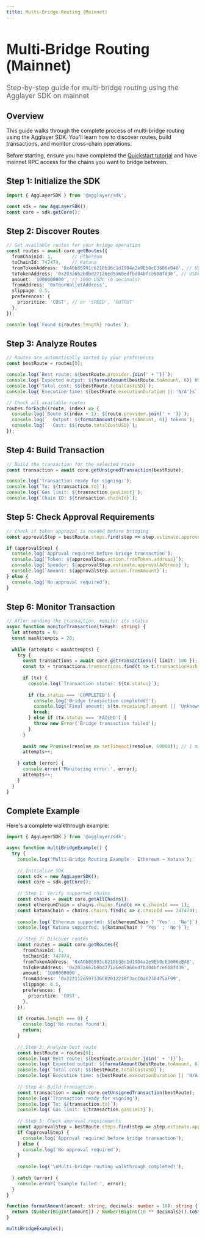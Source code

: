 ```yaml
---
title: Multi-Bridge Routing (Mainnet)
---
```


<!-- Page Header Component -->
<h1 style="text-align: left; font-size: 38px; font-weight: 700; font-family: 'Inter Tight', sans-serif;">
  Multi-Bridge Routing (Mainnet)
</h1>

<div style="text-align: left; margin: 0.5rem 0;">
  <p style="font-size: 18px; color: #666; max-width: 600px; margin: 0;">
    Step-by-step guide for multi-bridge routing using the Agglayer SDK on mainnet
  </p>
</div>

## Overview

This guide walks through the complete process of multi-bridge routing using the Agglayer SDK. You'll learn how to discover routes, build transactions, and monitor cross-chain operations.

Before starting, ensure you have completed the [Quickstart tutorial](/agglayer/developer-tools/agglayer-sdk/quickstart) and have mainnet RPC access for the chains you want to bridge between.

## Step 1: Initialize the SDK

```typescript
import { AggLayerSDK } from '@agglayer/sdk';

const sdk = new AggLayerSDK();
const core = sdk.getCore();
```

## Step 2: Discover Routes

```typescript
// Get available routes for your bridge operation
const routes = await core.getRoutes({
  fromChainId: 1,       // Ethereum
  toChainId: 747474,    // Katana
  fromTokenAddress: '0xA0b86991c6218b36c1d19D4a2e9Eb0cE3606eB48', // USDC on Ethereum
  toTokenAddress: '0x203a662b0bd271a6ed5a60edfbd04bfce608fd36', // USDC on Katana
  amount: '1000000000', // 1000 USDC (6 decimals)
  fromAddress: '0xYourWalletAddress',
  slippage: 0.5,
  preferences: {
    prioritize: 'COST', // or 'SPEED', 'OUTPUT'
  },
});

console.log(`Found ${routes.length} routes`);
```

## Step 3: Analyze Routes

```typescript
// Routes are automatically sorted by your preferences
const bestRoute = routes[0];

console.log(`Best route: ${bestRoute.provider.join(' + ')}`);
console.log(`Expected output: ${formatAmount(bestRoute.toAmount, 6)} USDC`);
console.log(`Total cost: $${bestRoute.totalCostUSD}`);
console.log(`Execution time: ${bestRoute.executionDuration || 'N/A'}s`);

// Check all available routes
routes.forEach((route, index) => {
  console.log(`Route ${index + 1}: ${route.provider.join(' + ')}`);
  console.log(`  Output: ${formatAmount(route.toAmount, 6)} tokens`);
  console.log(`  Cost: $${route.totalCostUSD}`);
});
```

## Step 4: Build Transaction

```typescript
// Build the transaction for the selected route
const transaction = await core.getUnsignedTransaction(bestRoute);

console.log('Transaction ready for signing:');
console.log(`To: ${transaction.to}`);
console.log(`Gas limit: ${transaction.gasLimit}`);
console.log(`Chain ID: ${transaction.chainId}`);
```

## Step 5: Check Approval Requirements

```typescript
// Check if token approval is needed before bridging
const approvalStep = bestRoute.steps.find(step => step.estimate.approvalAddress);

if (approvalStep) {
  console.log('Approval required before bridge transaction');
  console.log(`Token: ${approvalStep.action.fromToken.address}`);
  console.log(`Spender: ${approvalStep.estimate.approvalAddress}`);
  console.log(`Amount: ${approvalStep.action.fromAmount}`);
} else {
  console.log('No approval required');
}
```

## Step 6: Monitor Transaction

```typescript
// After sending the transaction, monitor its status
async function monitorTransaction(txHash: string) {
  let attempts = 0;
  const maxAttempts = 20;
  
  while (attempts < maxAttempts) {
    try {
      const transactions = await core.getTransactions({ limit: 100 });
      const tx = transactions.transactions.find(t => t.transactionHash === txHash);
      
      if (tx) {
        console.log(`Transaction status: ${tx.status}`);
        
        if (tx.status === 'COMPLETED') {
          console.log('Bridge transaction completed!');
          console.log(`Final amount: ${tx.receiving?.amount || 'Unknown'}`);
          break;
        } else if (tx.status === 'FAILED') {
          throw new Error('Bridge transaction failed');
        }
      }
      
      await new Promise(resolve => setTimeout(resolve, 60000)); // 1 minute
      attempts++;
      
    } catch (error) {
      console.error('Monitoring error:', error);
      attempts++;
    }
  }
}
```

## Complete Example

Here's a complete walkthrough example:

```typescript
import { AggLayerSDK } from '@agglayer/sdk';

async function multiBridgeExample() {
  try {
    console.log('Multi-Bridge Routing Example - Ethereum → Katana');
    
    // Initialize SDK
    const sdk = new AggLayerSDK();
    const core = sdk.getCore();
    
    // Step 1: Verify supported chains
    const chains = await core.getAllChains();
    const ethereumChain = chains.chains.find(c => c.chainId === 1);
    const katanaChain = chains.chains.find(c => c.chainId === 747474);
    
    console.log(`Ethereum supported: ${ethereumChain ? 'Yes' : 'No'}`);
    console.log(`Katana supported: ${katanaChain ? 'Yes' : 'No'}`);
    
    // Step 2: Discover routes
    const routes = await core.getRoutes({
      fromChainId: 1,
      toChainId: 747474,
      fromTokenAddress: '0xA0b86991c6218b36c1d19D4a2e9Eb0cE3606eB48',
      toTokenAddress: '0x203a662b0bd271a6ed5a60edfbd04bfce608fd36',
      amount: '1000000000',
      fromAddress: '0x222112d597336CB201221Bf3acC0a6230475aF99',
      slippage: 0.5,
      preferences: {
        prioritize: 'COST',
      },
    });
    
    if (routes.length === 0) {
      console.log('No routes found');
      return;
    }
    
    // Step 3: Analyze best route
    const bestRoute = routes[0];
    console.log(`Best route: ${bestRoute.provider.join(' + ')}`);
    console.log(`Expected output: ${formatAmount(bestRoute.toAmount, 6)} USDC`);
    console.log(`Total cost: $${bestRoute.totalCostUSD}`);
    console.log(`Execution time: ${bestRoute.executionDuration || 'N/A'}s`);
    
    // Step 4: Build transaction
    const transaction = await core.getUnsignedTransaction(bestRoute);
    console.log('Transaction ready for signing');
    console.log(`To: ${transaction.to}`);
    console.log(`Gas limit: ${transaction.gasLimit}`);
    
    // Step 5: Check approval requirements
    const approvalStep = bestRoute.steps.find(step => step.estimate.approvalAddress);
    if (approvalStep) {
      console.log('Approval required before bridge transaction');
    } else {
      console.log('No approval required');
    }
    
    console.log('\nMulti-bridge routing walkthrough completed!');
    
  } catch (error) {
    console.error('Example failed:', error);
  }
}

function formatAmount(amount: string, decimals: number = 18): string {
  return (Number(BigInt(amount)) / Number(BigInt(10 ** decimals))).toString();
}

multiBridgeExample();
```